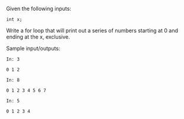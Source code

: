Given the following inputs:

```
int x;
```

Write a for loop that will print out a series of numbers starting at 0 and ending at the x, exclusive.

Sample input/outputs:

```
In: 3
```

```
0 1 2
```

```
In: 8
```

```
0 1 2 3 4 5 6 7
```

```
In: 5
```

```
0 1 2 3 4
```

